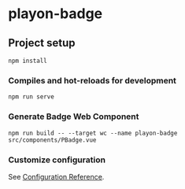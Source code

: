 # playon-badge

## Project setup
```
npm install
```

### Compiles and hot-reloads for development
```
npm run serve
```
### Generate Badge Web Component
```
npm run build -- --target wc --name playon-badge src/components/PBadge.vue
```

### Customize configuration
See [Configuration Reference](https://cli.vuejs.org/config/).
